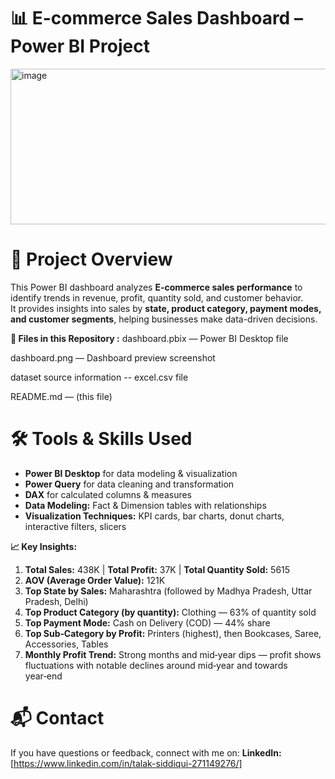 # 📊 E-commerce Sales Dashboard – Power BI Project

<img width="1112" height="249" alt="image" src="https://github.com/user-attachments/assets/38fa815a-c4a8-4374-8289-74f995d641fb" />

# 📌 Project Overview
This Power BI dashboard analyzes **E-commerce sales performance** to identify trends in revenue, profit, quantity sold, and customer behavior.  
It provides insights into sales by **state, product category, payment modes, and customer segments**, helping businesses make data-driven decisions.

**📂 Files in this Repository :**
dashboard.pbix — Power BI Desktop file 

dashboard.png — Dashboard preview screenshot

dataset source information -- excel.csv file

README.md — (this file)


# 🛠 Tools & Skills Used
- **Power BI Desktop** for data modeling & visualization
- **Power Query** for data cleaning and transformation
- **DAX** for calculated columns & measures
- **Data Modeling:** Fact & Dimension tables with relationships
- **Visualization Techniques:** KPI cards, bar charts, donut charts, interactive filters, slicers


**📈 Key Insights:** 
1.  **Total Sales:** 438K | **Total Profit:** 37K | **Total Quantity Sold:** 5615
2. **AOV (Average Order Value):** 121K
3. **Top State by Sales:** Maharashtra (followed by Madhya Pradesh, Uttar Pradesh, Delhi)
4. **Top Product Category (by quantity):** Clothing — 63% of quantity sold
5. **Top Payment Mode:** Cash on Delivery (COD) — 44% share
6. **Top Sub‑Category by Profit:** Printers (highest), then Bookcases, Saree, Accessories, Tables
7. **Monthly Profit Trend:** Strong months and mid‑year dips — profit shows fluctuations with notable declines around mid‑year and towards year‑end


# 📬 Contact
If you have questions or feedback, connect with me on:
**LinkedIn:** [https://www.linkedin.com/in/talak-siddiqui-271149276/]
